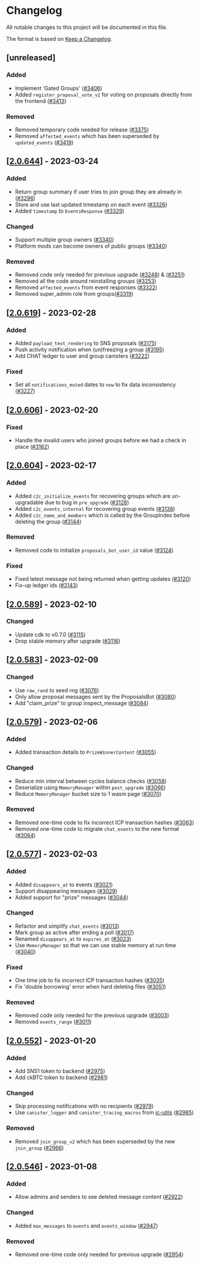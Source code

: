 # Changelog
All notable changes to this project will be documented in this file.

The format is based on [Keep a Changelog](https://keepachangelog.com/en/1.0.0/).

## [unreleased]

### Added

- Implement 'Gated Groups' ([#3406](https://github.com/open-ic/open-chat/pull/3406))
- Added `register_proposal_vote_v2` for voting on proposals directly from the frontend ([#3413](https://github.com/open-ic/open-chat/pull/3413))

### Removed

- Removed temporary code needed for release ([#3375](https://github.com/open-ic/open-chat/pull/3375))
- Removed `affected_events` which has been superseded by `updated_events` ([#3419](https://github.com/open-ic/open-chat/pull/3419))

## [[2.0.644](https://github.com/open-ic/open-chat/releases/tag/v2.0.644-group)] - 2023-03-24

### Added

- Return group summary if user tries to join group they are already in ([#3296](https://github.com/open-ic/open-chat/pull/3296))
- Store and use last updated timestamp on each event ([#3326](https://github.com/open-ic/open-chat/pull/3326))
- Added `timestamp` to `EventsResponse` ([#3329](https://github.com/open-ic/open-chat/pull/3329))

### Changed

- Support multiple group owners ([#3340](https://github.com/open-ic/open-chat/pull/3340))
- Platform mods can become owners of public groups ([#3340](https://github.com/open-ic/open-chat/pull/3340))

### Removed

- Removed code only needed for previous upgrade ([#3248](https://github.com/open-ic/open-chat/pull/3248)) & ([#3251](https://github.com/open-ic/open-chat/pull/3251))
- Removed all the code around reinstalling groups ([#3253](https://github.com/open-ic/open-chat/pull/3253))
- Removed `affected_events` from event responses ([#3322](https://github.com/open-ic/open-chat/pull/3322))
- Removed super_admin role from groups([#3319](https://github.com/open-ic/open-chat/pull/3319))

## [[2.0.619](https://github.com/open-ic/open-chat/releases/tag/v2.0.619-group)] - 2023-02-28

### Added

- Added `payload_text_rendering` to SNS proposals ([#3175](https://github.com/open-ic/open-chat/pull/3175))
- Push activity notification when (un)freezing a group ([#3195](https://github.com/open-ic/open-chat/pull/3195))
- Add CHAT ledger to user and group canisters ([#3222](https://github.com/open-ic/open-chat/pull/3222))

### Fixed

- Set all `notifications_muted` dates to `now` to fix data inconsistency ([#3227](https://github.com/open-ic/open-chat/pull/3227))

## [[2.0.606](https://github.com/open-ic/open-chat/releases/tag/v2.0.606-group)] - 2023-02-20

### Fixed

- Handle the invalid users who joined groups before we had a check in place ([#3162](https://github.com/open-ic/open-chat/pull/3162))

## [[2.0.604](https://github.com/open-ic/open-chat/releases/tag/v2.0.604-group)] - 2023-02-17

### Added

- Added `c2c_initialize_events` for recovering groups which are un-upgradable due to bug in `pre_upgrade` ([#3128](https://github.com/open-ic/open-chat/pull/3128))
- Added `c2c_events_internal` for recovering group events ([#3138](https://github.com/open-ic/open-chat/pull/3138))
- Added `c2c_name_and_members` which is called by the GroupIndex before deleting the group ([#3144](https://github.com/open-ic/open-chat/pull/3144))

### Removed

- Removed code to initialize `proposals_bot_user_id` value ([#3124](https://github.com/open-ic/open-chat/pull/3124))

### Fixed

- Fixed latest message not being returned when getting updates ([#3120](https://github.com/open-ic/open-chat/pull/3120))
- Fix-up ledger ids ([#3143](https://github.com/open-ic/open-chat/pull/3143))

## [[2.0.589](https://github.com/open-ic/open-chat/releases/tag/v2.0.589-group)] - 2023-02-10

### Changed

- Update cdk to v0.7.0 ([#3115](https://github.com/open-ic/open-chat/pull/3115))
- Drop stable memory after upgrade ([#3116](https://github.com/open-ic/open-chat/pull/3116))

## [[2.0.583](https://github.com/open-ic/open-chat/releases/tag/v2.0.583-group)] - 2023-02-09

### Changed

- Use `raw_rand` to seed rng ([#3076](https://github.com/open-ic/open-chat/pull/3076))
- Only allow proposal messages sent by the ProposalsBot ([#3080](https://github.com/open-ic/open-chat/pull/3080))
- Add "claim_prize" to group inspect_message ([#3084](https://github.com/open-ic/open-chat/pull/3084))

## [[2.0.579](https://github.com/open-ic/open-chat/releases/tag/v2.0.579-group)] - 2023-02-06

### Added

- Added transaction details to `PrizeWinnerContent` ([#3055](https://github.com/open-ic/open-chat/pull/3055))

### Changed

- Reduce min interval between cycles balance checks ([#3058](https://github.com/open-ic/open-chat/pull/3058))
- Deserialize using `MemoryManager` within `post_upgrade` ([#3066](https://github.com/open-ic/open-chat/pull/3066))
- Reduce `MemoryManager` bucket size to 1 wasm page ([#3070](https://github.com/open-ic/open-chat/pull/3070))

### Removed

- Removed one-time code to fix incorrect ICP transaction hashes ([#3063](https://github.com/open-ic/open-chat/pull/3063))
- Removed one-time code to migrate `chat_events` to the new format ([#3064](https://github.com/open-ic/open-chat/pull/3064))

## [[2.0.577](https://github.com/open-ic/open-chat/releases/tag/v2.0.577-group)] - 2023-02-03

### Added

- Added `disappears_at` to events ([#3021](https://github.com/open-ic/open-chat/pull/3021))
- Support disappearing messages ([#3029](https://github.com/open-ic/open-chat/pull/3029))
- Added support for "prize" messages ([#3044](https://github.com/open-ic/open-chat/pull/3044))

### Changed

- Refactor and simplify `chat_events` ([#3013](https://github.com/open-ic/open-chat/pull/3013))
- Mark group as active after ending a poll ([#3017](https://github.com/open-ic/open-chat/pull/3017))
- Renamed `disappears_at` to `expires_at` ([#3023](https://github.com/open-ic/open-chat/pull/3023))
- Use `MemoryManager` so that we can use stable memory at run time ([#3040](https://github.com/open-ic/open-chat/pull/3040))

### Fixed

- One time job to fix incorrect ICP transaction hashes ([#3035](https://github.com/open-ic/open-chat/pull/3035))
- Fix 'double borrowing' error when hard deleting files ([#3051](https://github.com/open-ic/open-chat/pull/3051))

### Removed

- Removed code only needed for the previous upgrade ([#3003](https://github.com/open-ic/open-chat/pull/3003))
- Removed `events_range` ([#3011](https://github.com/open-ic/open-chat/pull/3011))

## [[2.0.552](https://github.com/open-ic/open-chat/releases/tag/v2.0.552-group)] - 2023-01-20

### Added

- Add SNS1 token to backend ([#2975](https://github.com/open-ic/open-chat/pull/2975))
- Add ckBTC token to backend ([#2981](https://github.com/open-ic/open-chat/pull/2981))

### Changed

- Skip processing notifications with no recipients ([#2979](https://github.com/open-ic/open-chat/pull/2979))
- Use `canister_logger` and `canister_tracing_macros` from [ic-utils](https://github.com/open-ic/ic-utils) ([#2985](https://github.com/open-ic/open-chat/pull/2985))

### Removed

- Removed `join_group_v2` which has been superseded by the new `join_group` ([#2966](https://github.com/open-ic/open-chat/pull/2966))

## [[2.0.546](https://github.com/open-ic/open-chat/releases/tag/v2.0.546-group)] - 2023-01-08

### Added

- Allow admins and senders to see deleted message content ([#2922](https://github.com/open-ic/open-chat/pull/2922))

### Changed

- Added `max_messages` to `events` and `events_window` ([#2947](https://github.com/open-ic/open-chat/pull/2947))

### Removed

- Removed one-time code only needed for previous upgrade ([#2954](https://github.com/open-ic/open-chat/pull/2954))
